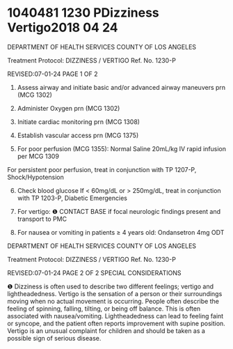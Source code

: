 # 1040481 1230 PDizziness Vertigo2018 04 24

DEPARTMENT OF HEALTH SERVICES 
COUNTY OF LOS ANGELES 
 
Treatment Protocol: DIZZINESS / VERTIGO Ref. No. 1230-P 
 
 
 
 
 
 
 
REVISED:07-01-24 PAGE 1 OF 2 
1. Assess airway and initiate basic and/or advanced airway maneuvers prn (MCG 1302)  
 
2. Administer Oxygen prn (MCG 1302)  
 
3. Initiate cardiac monitoring prn (MCG 1308) 
 
4. Establish vascular access prn (MCG 1375) 
 
5. For poor perfusion (MCG 1355): 
Normal Saline 20mL/kg IV rapid infusion per MCG 1309 
 
For persistent poor perfusion, treat in conjunction with TP 1207-P, Shock/Hypotension 
 
6. Check blood glucose 
      If < 60mg/dL or > 250mg/dL, treat in conjunction with TP 1203-P, Diabetic Emergencies  
 
7. For vertigo: ❶ 
CONTACT BASE if focal neurologic findings present and transport to PMC 
 
8. For nausea or vomiting in patients ≥ 4 years old: 
Ondansetron 4mg ODT  
 
 
 
 
  

DEPARTMENT OF HEALTH SERVICES 
COUNTY OF LOS ANGELES 
 
Treatment Protocol: DIZZINESS / VERTIGO Ref. No. 1230-P 
 
 
 
 
 
 
 
REVISED:07-01-24 PAGE 2 OF 2 
SPECIAL CONSIDERATIONS 
 
❶    Dizziness is often used to describe two different feelings; vertigo and lightheadedness. Vertigo is the 
sensation of a person or their surroundings moving when no actual movement is occurring. People 
often describe the feeling of spinning, falling, tilting, or being off balance. This is often associated with 
nausea/vomiting.  Lightheadedness can lead to feeling faint or syncope, and the patient often reports 
improvement with supine position. Vertigo is an unusual complaint for children and should be taken 
as a possible sign of serious disease.
